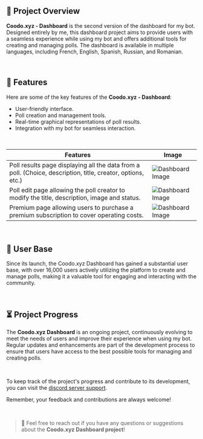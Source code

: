 ## 📌 Project Overview

**Coodo.xyz - Dashboard** is the second version of the dashboard for my bot. Designed entirely by me, this dashboard project aims to provide users with a seamless experience while using my bot and offers additional tools for creating and managing polls. The dashboard is available in multiple languages, including French, English, Spanish, Russian, and Romanian.

&nbsp;

## 📝 Features

Here are some of the key features of the **Coodo.xyz - Dashboard**:

- User-friendly interface.
- Poll creation and management tools.
- Real-time graphical representations of poll results.
- Integration with my bot for seamless interaction.

&nbsp;

| Features | Image |
| -- | -- |
| Poll results page displaying all the data from a poll. (Choice, description, title, creator, options, etc.) | ![Dashboard Image](https://i.ibb.co/sHGwtpN/Screenshot-2023-10-02-235358.png) |
| Poll edit page allowing the poll creator to modify the title, description, image and status. | ![Dashboard Image](https://i.ibb.co/CMN6qDb/Screenshot-2023-10-03-001846.png) |
| Premium page allowing users to purchase a premium subscription to cover operating costs. | ![Dashboard Image](https://i.ibb.co/pZmfwC7/Screenshot-2023-10-03-002111.png) |

&nbsp;

## 🚀 User Base

Since its launch, the Coodo.xyz Dashboard has gained a substantial user base, with over 16,000 users actively utilizing the platform to create and manage polls, making it a valuable tool for engaging and interacting with the community.

&nbsp;

## ⏳ Project Progress

The **Coodo.xyz Dashboard** is an ongoing project, continuously evolving to meet the needs of users and improve their experience when using my bot. Regular updates and enhancements are part of the development process to ensure that users have access to the best possible tools for managing and creating polls.

&nbsp;

To keep track of the project's progress and contribute to its development, you can visit the [discord server support](http://discord.coodo.xyz).

Remember, your feedback and contributions are always welcome!

&nbsp;

> 📩 Feel free to reach out if you have any questions or suggestions about the **Coodo.xyz Dashboard project**!
